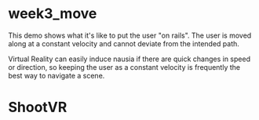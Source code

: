 # week3_move
This demo shows what it's like to put the user "on rails". The user is moved along at a constant velocity and cannot deviate from the intended path.

Virtual Reality can easily induce nausia if there are quick changes in speed or direction, so keeping the user as a constant velocity is frequently the best way to navigate a scene.
# ShootVR
